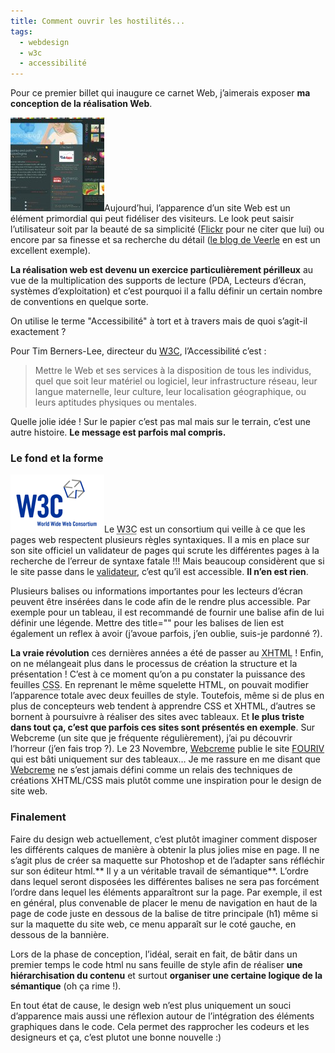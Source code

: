 ```yaml
---
title: Comment ouvrir les hostilités...
tags:
  - webdesign
  - w3c
  - accessibilité
---
```

Pour ce premier billet qui inaugure ce carnet Web, j’aimerais exposer **ma conception de la réalisation Web**.

[![Design du blog de Veerle](public_veerleblog1-150x150.jpg "Design du blog de Veerle")](public_veerleblog1.jpg)Aujourd’hui, l’apparence d’un site Web est un élément primordial qui peut fidéliser des visiteurs. Le look peut saisir l’utilisateur soit par la beauté de sa simplicité ([Flickr](http://www.flickr.com/ "Aller sur le site de Flickr") pour ne citer que lui) ou encore par sa finesse et sa recherche du détail ([le blog de Veerle](http://veerle.duoh.com/ "Aller sur le blog de Veerle") en est un excellent exemple).

**La réalisation web est devenu un exercice particulièrement périlleux** au vue de la multiplication des supports de lecture (PDA, Lecteurs d’écran, systèmes d’exploitation) et c’est pourquoi il a fallu définir un certain nombre de conventions en quelque sorte.

On utilise le terme "Accessibilité" à tort et à travers mais de quoi s’agit-il exactement ?

Pour Tim Berners-Lee, directeur du [W3C](http://www.w3.org/ "Aller sur le site officiel du W3C"), l’Accessibilité c’est :

> Mettre le Web et ses services à la disposition de tous les individus, quel que soit leur matériel ou logiciel, leur infrastructure réseau, leur langue maternelle, leur culture, leur localisation géographique, ou leurs aptitudes physiques ou mentales.

Quelle jolie idée ! Sur le papier c’est pas mal mais sur le terrain, c’est une autre histoire. **Le message est parfois mal compris.**

### Le fond et la forme

![W3C](public_w3c.gif "W3C")Le <abbr title="World Wide Web Consortium">W3C</abbr> est un consortium qui veille à ce que les pages web respectent plusieurs règles syntaxiques. Il a mis en place sur son site officiel un validateur de pages qui scrute les différentes pages à la recherche de l’erreur de syntaxe fatale !!! Mais beaucoup considèrent que si le site passe dans le [validateur](http://validator.w3.org/ "Aller à la page de validation des pages du W3C"), c’est qu’il est accessible. **Il n’en est rien**.

Plusieurs balises ou informations importantes pour les lecteurs d’écran peuvent être insérées dans le code afin de le rendre plus accessible. Par exemple pour un tableau, il est recommandé de fournir une balise <caption> afin de lui définir une légende. Mettre des title="" pour les balises de lien est également un reflex à avoir (j’avoue parfois, j’en oublie, suis-je pardonné ?).

**La vraie révolution** ces dernières années a été de passer au <abbr title="eXtensible HyperText Markup Language">XHTML</abbr> ! Enfin, on ne mélangeait plus dans le processus de création la structure et la présentation ! C’est à ce moment qu’on a pu constater la puissance des feuilles <abbr title="Cascading Style Sheets">CSS</abbr>. En reprenant le même squelette HTML, on pouvait modifier l’apparence totale avec deux feuilles de style. Toutefois, même si de plus en plus de concepteurs web tendent à apprendre CSS et XHTML, d’autres se bornent à poursuivre à réaliser des sites avec tableaux. Et **le plus triste dans tout ça, c’est que parfois ces sites sont présentés en exemple**. Sur Webcreme (un site que je fréquente régulièrement), j’ai pu découvrir l’horreur (j’en fais trop ?). Le 23 Novembre, [Webcreme](http://www.webcreme.com/2007/11/four-iv/ "Aller sur la page du site Webcreme concernant FOURIV") publie le site [FOURIV](http://www.fouriv.com/ "Aller sur le site tout en tableaux FOURIV :(") qui est bâti uniquement sur des tableaux… Je me rassure en me disant que [Webcreme](http://www.webcreme.com/ "Aller sur le site de Webcreme") ne s’est jamais défini comme un relais des techniques de créations XHTML/CSS mais plutôt comme une inspiration pour le design de site web.

### Finalement

Faire du design web actuellement, c’est plutôt imaginer comment disposer les différents calques de manière à obtenir la plus jolies mise en page. Il ne s’agit plus de créer sa maquette sur Photoshop et de l’adapter sans réfléchir sur son éditeur html.** Il y a un véritable travail de sémantique**. L’ordre dans lequel seront disposées les différentes balises ne sera pas forcément l’ordre dans lequel les éléments apparaîtront sur la page. Par exemple, il est en général, plus convenable de placer le menu de navigation en haut de la page de code juste en dessous de la balise de titre principale (h1) même si sur la maquette du site web, ce menu apparaît sur le coté gauche, en dessous de la bannière.

Lors de la phase de conception, l’idéal, serait en fait, de bâtir dans un premier temps le code html nu sans feuille de style afin de réaliser **une hiérarchisation du contenu** et surtout **organiser une certaine logique de la sémantique** (oh ça rime !).

En tout état de cause, le design web n’est plus uniquement un souci d’apparence mais aussi une réflexion autour de l’intégration des éléments graphiques dans le code. Cela permet des rapprocher les codeurs et les designeurs et ça, c’est plutot une bonne nouvelle :)
